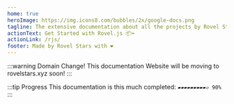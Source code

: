 ```yaml
---
home: true
heroImage: https://img.icons8.com/bubbles/2x/google-docs.png
tagline: The extensive documentation about all the projects by Rovel Stars
actionText: Get Started with Rovel.js 📦➡️
actionLink: /rjs/
footer: Made by Rovel Stars with ❤️
---
```


:::warning Domain Change!
This documentation Website will be moving to rovelstars.xyz soon!
:::

:::tip Progress
This documentation is this much completed:
`▰▰▰▰▰▰▰▰▰▱ 90%`
:::